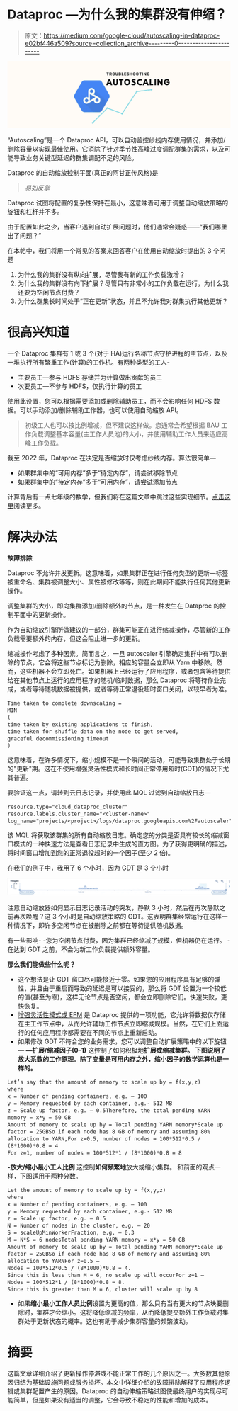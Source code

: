 # Dataproc —为什么我的集群没有伸缩？

> 原文：<https://medium.com/google-cloud/autoscaling-in-dataproc-e02bf446a509?source=collection_archive---------0----------------------->

![](img/a765f0d18b8a2e39afd3c2903c2fed78.png)

“Autoscaling”是一个 Dataproc API，可以自动监控纱线内存使用情况，并添加/删除容量以实现最佳使用。它消除了针对季节性高峰过度调配群集的需求，以及可能导致业务关键型延迟的群集调配不足的风险。

Dataproc 的自动缩放控制平面(真正的阿甘正传风格)是

> *易如反掌*

Dataproc 试图将配置的复杂性保持在最小，这意味着可用于调整自动缩放策略的旋钮和杠杆并不多。

由于配置如此之少，当客户遇到自动扩展问题时，他们通常会疑惑——“我们哪里出了问题？”

在本帖中，我们将用一个常见的答案来回答客户在使用自动缩放时提出的 3 个问题

1.  为什么我的集群没有纵向扩展，尽管我有新的工作负载激增？
2.  为什么我的集群没有向下扩展？尽管只有非常小的工作负载在运行，为什么我还要为空闲节点付费？
3.  为什么群集长时间处于“正在更新”状态，并且不允许我对群集执行其他更新？

# **很高兴知道**

一个 Dataproc 集群有 1 或 3 个(对于 HA)运行名称节点守护进程的主节点，以及一堆执行所有繁重工作(计算)的工作机。有两种类型的工人-

*   主要员工—参与 HDFS 存储并为计算做出贡献的员工
*   次要员工—不参与 HDFS，仅执行计算的员工

使用此设置，您可以根据需要添加或删除辅助员工，而不会影响任何 HDFS 数据。可以手动添加/删除辅助工作器，也可以使用自动缩放 API。

> 初级工人也可以按比例增减，但不建议这样做。您通常会希望根据 BAU 工作负载调整基本容量(主工作人员池)的大小，并使用辅助工作人员来适应高峰工作负载。

截至 2022 年，Dataproc 在决定是否缩放时仅考虑纱线内存。算法很简单—

*   如果群集中的“可用内存”多于“待定内存”，请尝试移除节点
*   如果群集中的“待定内存”多于“可用内存”，请尝试添加节点

计算背后有一点七年级的数学，但我们将在这篇文章中跳过这些实现细节。[点击这里](https://cloud.google.com/dataproc/docs/concepts/configuring-clusters/autoscaling#how_autoscaling_works)阅读更多。

# 解决办法

**故障排除**

Dataproc 不允许并发更新。这意味着，如果集群正在进行任何类型的更新—标签被重命名、集群被调整大小、属性被修改等等，则在此期间不能执行任何其他更新操作。

调整集群的大小，即向集群添加/删除额外的节点，是一种发生在 Dataproc 的控制平面中的更新操作。

作为自动缩放引擎所做建议的一部分，群集可能正在进行缩减操作，尽管新的工作负载需要额外的内存，但这会阻止进一步的更新。

缩减操作考虑了多种因素。简而言之，一旦 autoscaler 引擎确定集群中有可以删除的节点，它会将这些节点标记为删除，相应的容量会立即从 Yarn 中移除。然而，这些机器不会立即死亡。如果机器上已经运行了应用程序，或者包含等待提供给在其他节点上运行的应用程序的随机/临时数据，那么 Dataproc 将等待作业完成，或者等待随机数据被提供，或者等待正常退役超时窗口关闭，以较早者为准。

```
Time taken to complete downscaling = 
MIN 
(
time taken by existing applications to finish, 
time taken for shuffle data on the node to get served, 
graceful decommissioning timeout
)
```

这意味着，在许多情况下，缩小规模不是一个瞬间的活动，可能导致集群处于长期的"更新"期。这在不使用增强灵活性模式和长时间正常停用超时(GDT)的情况下尤其普遍。

要验证这一点，请转到云日志记录，并使用此 MQL 过滤到自动缩放日志—

```
resource.type="cloud_dataproc_cluster"
resource.labels.cluster_name="<cluster-name>"
log_name="projects/<project>/logs/dataproc.googleapis.com%2Fautoscaler"
```

该 MQL 将获取该群集的所有自动缩放日志。确定您的分类是否具有较长的缩减窗口模式的一种快速方法是查看日志记录中生成的直方图。为了获得更明确的描述，将时间窗口增加到您的正常退役超时的一个因子(至少 2 倍)。

在我们的例子中，我用了 6 个小时，因为 GDT 是 3 个小时

![](img/ecfad627b58a03c6ea5eff1629c83171.png)

注意自动缩放器如何显示日志记录活动的突发，静默 3 小时，然后在再次静默之前再次唤醒？这 3 个小时是自动缩放策略的 GDT。这表明群集经常运行在这样一种情况下，即许多空闲节点在被删除之前都在等待提供随机数据。

有一些影响-
-您为空闲节点付费，因为集群已经缩减了规模，但机器仍在运行。
-在达到 GDT 之前，不会为新工作负载提供额外容量。

**那么我们能做些什么呢？**

*   这个想法是让 GDT 窗口尽可能接近于零。如果您的应用程序具有足够的弹性，并且由于重启而导致的延迟是可以接受的，那么将 GDT 设置为一个较低的值(甚至为零)，这样无论节点是否空闲，都会立即删除它们。快速失败，更快恢复。
*   [增强灵活性模式或 EFM](https://cloud.google.com/dataproc/docs/concepts/configuring-clusters/flex) 是 Dataproc 提供的一项功能，它允许将数据仅存储在主工作节点中，从而允许辅助工作节点立即缩减规模。当然，在它们上面运行的任何应用程序都需要在不同的节点上重新启动。
*   如果修改 GDT 不符合您的业务需求，您可以调整自动扩展策略中的以下旋钮—
    **—扩展/缩减因子(0–1)**
    这控制了如何积极地**扩展或缩减集群。
    下图说明了放大系数的工作原理。除了变量是可用内存之外，缩小因子的数学运算也是一样的。**

```
Let’s say that the amount of memory to scale up by = f(x,y,z)
where
x = Number of pending containers, e.g. — 100
y = Memory requested by each container, e.g.- 512 MB
z = Scale up factor, e.g. — 0.5Therefore, the total pending YARN memory = x*y = 50 GB
Amount of memory to scale up by = Total pending YARN memory*Scale up factor = 25GBSo if each node has 8 GB of memory and assuming 80% allocation to YARN,For z=0.5, number of nodes = 100*512*0.5 / (8*1000)*0.8 = 4
For z=1, number of nodes = 100*512*1 / (8*1000)*0.8 = 8
```

**-放大/缩小最小工人比例** 这控制**如何频繁地**放大或缩小集群。
和前面的观点一样，下图适用于两种分数。

```
Let the amount of memory to scale up by = f(x,y,z)
where
x = Number of pending containers, e.g. — 100
y = Memory requested by each container, e.g.- 512 MB
z = Scale up factor, e.g. — 0.5
N = Number of nodes in the cluster, e.g. — 20
S = scaleUpMinWorkerFraction, e.g. — 0.3
M = N*S = 6 nodesTotal pending YARN memory = x*y = 50 GB
Amount of memory to scale up by = Total pending YARN memory*Scale up factor = 25GBSo if each node has 8 GB of memory and assuming 80% allocation to YARNFor z=0.5 —
Nodes = 100*512*0.5 / (8*1000)*0.8 = 4.
Since this is less than M = 6, no scale up will occurFor z=1 —
Nodes = 100*512*1 / (8*1000)*0.8 = 8.
Since this is greater than M = 6, cluster will scale up by 8
```

*   如果**缩小最小工作人员比例**设置为更高的值，那么只有当有更大的节点块要删除时，集群才会缩小。这将降低缩减的频率，从而降低提交额外工作负载时集群处于更新状态的概率。这也有助于减少集群容量的频繁波动。

# 摘要

这篇文章详细介绍了更新操作停滞或不能正常工作的几个原因之一。大多数其他原因归结为基础设施问题或服务损坏。本文中详细介绍的故障排除解释了应用程序逻辑或集群配置产生的原因。Dataproc 的自动伸缩策略试图使最终用户的实现尽可能简单，但是如果没有适当的调整，它会导致不稳定的性能和增加的成本。